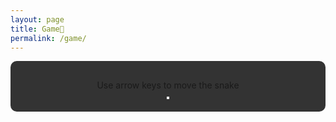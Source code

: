 ```yaml
---
layout: page
title: Game🐍
permalink: /game/
---
```

<style>
    #gameContainer {
        display: flex;
        flex-direction: column;
        align-items: center;
        background-color: #333;
        padding: 20px;
        border-radius: 10px;
    
    canvas {
        background-color: #C0C0C0; 
        border: 2px solid #fff; 
}
    .star-shimmer {
        background-color: #C0C0C0;
        background-image: radial-gradient(circle, rgba(255, 255, 255, 0.7) 1%, transparent 10%);
        background-size: 150% 150%;
        animation: twinkle 2s infinite ease-in-out;
    }
        .star-shimmer {
        background-color: #C0C0C0;
        background-image: radial-gradient(circle, rgba(255, 255, 255, 0.7) 1%, transparent 10%);
        background-size: 150% 150%;
        animation: twinkle 2s infinite ease-in-out;
    }}

    #gameOver, #restartBtn {
        display: none;
    }

    #restartBtn {
        margin-top: 10px;
        padding: 10px 20px;
        background-color: lime;
        color: black;
        border: none;
        cursor: pointer;
        font-size: 16px;
        border-radius: 5px;
    }

    #restartBtn:hover {
        background-color: yellow;
    }

    p {
        margin: 10px 0;
    }
</style>

<div id="gameContainer">
    <p>Use arrow keys to move the snake</p>
    <canvas id="gameCanvas" width="400" height="400"></canvas>
    <h2 id="gameOver">Game Over!💀</h2>
    <button id="restartBtn" onclick="restartGame()">Restart</button>
</div>

<!-- Snake Game Script -->
<script>
    const canvas = document.getElementById("gameCanvas");
    const ctx = canvas.getContext("2d");

    const gridSize = 20;
    const tileCount = canvas.width / gridSize;
    let snake = [{x: 10, y: 10}];
    let food = {x: 5, y: 5};
    let dx = 0;
    let dy = 0;
    let gameOver = false;

    // Generate random food position
    function generateFood() {
        food.x = Math.floor(Math.random() * tileCount);
        food.y = Math.floor(Math.random() * tileCount);
    }

    // Draw the snake
    function drawSnake() {
        ctx.fillStyle = "lime";
        snake.forEach(segment => {
            ctx.fillRect(segment.x * gridSize, segment.y * gridSize, gridSize, gridSize);
        });
    }

    // Draw the food
    function drawFood() {
        ctx.fillStyle = "red";
        ctx.fillRect(food.x * gridSize, food.y * gridSize, gridSize, gridSize);
    }

    // Move the snake
    function moveSnake() {
        const head = {x: snake[0].x + dx, y: snake[0].y + dy};
        snake.unshift(head);

        // Check if the snake eats the food
        if (head.x === food.x && head.y === food.y) {
            generateFood();
        } else {
            snake.pop();
        }
    }

    // Check if game is over
    function checkGameOver() {
        const head = snake[0];

        // Hit the wall
        if (head.x < 0 || head.x >= tileCount || head.y < 0 || head.y >= tileCount) {
            return true;
        }

        // Hit itself
        for (let i = 1; i < snake.length; i++) {
            if (head.x === snake[i].x && head.y === snake[i].y) {
                return true;
            }
        }

        return false;
    }

    // Update the game state
    function update() {
        if (gameOver) {
            document.getElementById("gameOver").style.display = "block";
            document.getElementById("restartBtn").style.display = "inline-block";
            return;
        }

        ctx.clearRect(0, 0, canvas.width, canvas.height);
        drawSnake();
        drawFood();
        moveSnake();

        if (checkGameOver()) {
            gameOver = true;
        }
    }

    // Control snake movement
    document.addEventListener("keydown", (event) => {
        if (event.key === "ArrowUp" && dy === 0) {
            dx = 0;
            dy = -1;
        } else if (event.key === "ArrowDown" && dy === 0) {
            dx = 0;
            dy = 1;
        } else if (event.key === "ArrowLeft" && dx === 0) {
            dx = -1;
            dy = 0;
        } else if (event.key === "ArrowRight" && dx === 0) {
            dx = 1;
            dy = 0;
        }
    });

    // Restart the game
    function restartGame() {
        snake = [{x: 10, y: 10}];
        dx = 0;
        dy = 0;
        generateFood();
        gameOver = false;
        document.getElementById("gameOver").style.display = "none";
        document.getElementById("restartBtn").style.display = "none";
    }

    // Run the game loop
    setInterval(update, 100);
</script>
